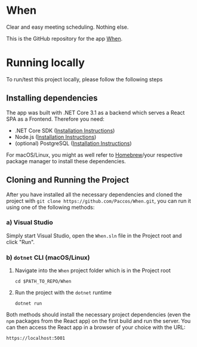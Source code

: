 # When
Clear and easy meeting scheduling. Nothing else. 

This is the GitHub repository for the app [When](https://whenapp.herokuapp.com).

# Running locally

To run/test this project locally, please follow the following steps

## Installing dependencies

The app was built with .NET Core 3.1 as a backend which serves a React SPA as a Frontend. Therefore you need:

* .NET Core SDK ([Installation Instructions](https://dotnet.microsoft.com/learn/dotnet/hello-world-tutorial/install))
* Node.js ([Installation Instructions](https://nodejs.org/en/))
* (optional) PostgreSQL ([Installation Instructions](https://www.postgresql.org/download/))

For macOS/Linux, you might as well refer to [Homebrew](https://brew.sh)/your respective package manager to install these dependencies.

## Cloning and Running the Project

After you have installed all the necessary dependencies and cloned the project with `git clone https://github.com/Paccos/When.git`, you can run it using one of the following methods:

### a) Visual Studio

Simply start Visual Studio, open the `When.sln` file in the Project root and click "Run".

### b) `dotnet` CLI (macOS/Linux)

1. Navigate into the `When` project folder which is in the Project root
  
    ```cd $PATH_TO_REPO/When```
    
2. Run the project with the `dotnet` runtime
  
    ```dotnet run```
    
    
Both methods should install the necessary project dependencies (even the `npm` packages from the React app) on the first build and run the server. You can then access the React app in a browser of your choice with the URL:

```https://localhost:5001```
